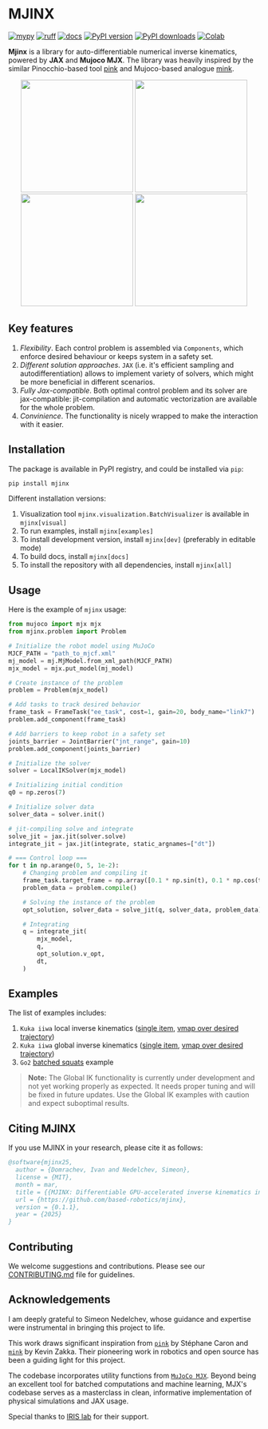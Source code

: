 # MJINX
[![mypy](https://img.shields.io/github/actions/workflow/status/based-robotics/mjinx/mypy.yml?branch=main&label=mypy)](https://github.com/based-robotics/mjinx/actions)
[![ruff](https://img.shields.io/github/actions/workflow/status/based-robotics/mjinx/ruff.yml?branch=main&label=ruff)](https://github.com/based-robotics/mjinx/actions)
[![docs](https://img.shields.io/github/actions/workflow/status/based-robotics/mjinx/docs.yml?branch=main&label=docs)](https://based-robotics.github.io/mjinx/)
[![PyPI version](https://img.shields.io/pypi/v/mjinx?color=blue)](https://pypi.org/project/mjinx/)
[![PyPI downloads](https://img.shields.io/pypi/dm/mjinx?color=blue)](https://pypistats.org/packages/mjinx)
[![Colab](https://colab.research.google.com/assets/colab-badge.svg)](https://colab.research.google.com/github/based-robotics/mjinx/blob/main/examples/notebooks/turoial.ipynb)



**Mjinx** is a library for auto-differentiable numerical inverse kinematics, powered by **JAX** and **Mujoco MJX**. The library was heavily inspired by the similar Pinocchio-based tool [pink](https://github.com/stephane-caron/pink/tree/main) and Mujoco-based analogue [mink](https://github.com/kevinzakka/mink/tree/main).

<p align="center">
  <img src="img/local_ik_output.gif" style="width: 225px" />
  <img src="img/go2_stance.gif" style="width: 225px" /> 
  <img src="img/g1_heart.gif" style="width: 225px"/>
  <img src="img/cassie_caravan.gif" style="width: 225px"/>
</p>

## Key features
1. *Flexibility*. Each control problem is assembled via `Components`, which enforce desired behaviour or keeps system in a safety set. 
2. *Different solution approaches*. `JAX` (i.e. it's efficient sampling and autodifferentiation) allows to implement variety of solvers, which might be more beneficial in different scenarios.
3. *Fully Jax-compatible*. Both optimal control problem and its solver are jax-compatible: jit-compilation and automatic vectorization are available for the whole problem.
4. *Convinience*. The functionality is nicely wrapped to make the interaction with it easier.

## Installation
The package is available in PyPI registry, and could be installed via `pip`:
```python
pip install mjinx
```

Different installation versions:
1. Visualization tool `mjinx.visualization.BatchVisualizer` is available in `mjinx[visual]` 
2. To run examples, install `mjinx[examples]`
3. To install development version, install `mjinx[dev]` (preferably in editable mode)
4. To build docs, install `mjinx[docs]`
5. To install the repository with all dependencies, install `mjinx[all]`

## Usage
Here is the example of `mjinx` usage:

```python
from mujoco import mjx mjx
from mjinx.problem import Problem

# Initialize the robot model using MuJoCo
MJCF_PATH = "path_to_mjcf.xml"
mj_model = mj.MjModel.from_xml_path(MJCF_PATH)
mjx_model = mjx.put_model(mj_model)

# Create instance of the problem
problem = Problem(mjx_model)

# Add tasks to track desired behavior
frame_task = FrameTask("ee_task", cost=1, gain=20, body_name="link7")
problem.add_component(frame_task)

# Add barriers to keep robot in a safety set
joints_barrier = JointBarrier("jnt_range", gain=10)
problem.add_component(joints_barrier)

# Initialize the solver
solver = LocalIKSolver(mjx_model)

# Initializing initial condition
q0 = np.zeros(7)

# Initialize solver data
solver_data = solver.init()

# jit-compiling solve and integrate 
solve_jit = jax.jit(solver.solve)
integrate_jit = jax.jit(integrate, static_argnames=["dt"])

# === Control loop ===
for t in np.arange(0, 5, 1e-2):
    # Changing problem and compiling it
    frame_task.target_frame = np.array([0.1 * np.sin(t), 0.1 * np.cos(t), 0.1, 1, 0, 0,])
    problem_data = problem.compile()

    # Solving the instance of the problem
    opt_solution, solver_data = solve_jit(q, solver_data, problem_data)

    # Integrating
    q = integrate_jit(
        mjx_model,
        q,
        opt_solution.v_opt,
        dt,
    )
```

## Examples
The list of examples includes:
   1. `Kuka iiwa` local inverse kinematics ([single item](examples/local_ik.py), [vmap over desired trajectory](examples/local_ik_vmapped_output.py))
   2. `Kuka iiwa` global inverse kinematics ([single item](examples/global_ik.py), [vmap over desired trajectory](examples/global_ik_vmapped_output.py))
   3. `Go2` [batched squats](examples/go2_squat.py) example
   
> **Note:** The Global IK functionality is currently under development and not yet working properly as expected. It needs proper tuning and will be fixed in future updates. Use the Global IK examples with caution and expect suboptimal results.


## Citing MJINX

If you use MJINX in your research, please cite it as follows:

```bibtex
@software{mjinx25,
  author = {Domrachev, Ivan and Nedelchev, Simeon},
  license = {MIT},
  month = mar,
  title = {{MJINX: Differentiable GPU-accelerated inverse kinematics in JAX}},
  url = {https://github.com/based-robotics/mjinx},
  version = {0.1.1},
  year = {2025}
}
```

## Contributing
We welcome suggestions and contributions. Please see our [CONTRIBUTING.md](CONTRIBUTING.md) file for guidelines.

## Acknowledgements
I am deeply grateful to Simeon Nedelchev, whose guidance and expertise were instrumental in bringing this project to life.

This work draws significant inspiration from [`pink`](https://github.com/stephane-caron/pink) by Stéphane Caron and [`mink`](https://github.com/kevinzakka/mink) by Kevin Zakka. Their pioneering work in robotics and open source has been a guiding light for this project.

The codebase incorporates utility functions from [`MuJoCo MJX`](https://github.com/google-deepmind/mujoco/tree/main/mjx). Beyond being an excellent tool for batched computations and machine learning, MJX's codebase serves as a masterclass in clean, informative implementation of physical simulations and JAX usage.

Special thanks to [IRIS lab](http://iris.kaist.ac.kr/) for their support.

